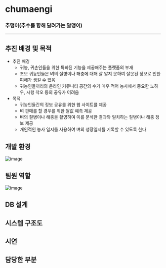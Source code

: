# **chumaengi**
### 추맹이(추수를 향해 달려가는 알맹이)
***
## 추진 배경 및 목적
* 추진 배경
  * 귀농, 귀촌인들을 위한 특화된 기능을 제공해주는 플랫폼의 부재
  * 초보 귀농인들은 벼의 질병이나 해충에 대해 잘 알지 못하여 잘못된 정보로 인한 피해가 생길 수 있음
  * 귀농인들끼리의 온라인 커뮤니티 공간의 수가 매우 적어 농사에서 중요한 노하우, 시행 착오 등의 공유가 어려움
* 목적
  * 귀농인들간의 정보 공유를 위한 웹 사이트를 제공
  * 벼 판매를 할 경우를 위한 쌀값 예측 제공
  * 벼의 질병이나 해충을 촬영하여 이를 분석한 결과와 일치하는 질병이나 해충 정보 제공
  * 개인적인 농사 일지를 사용하여 벼의 성장일지를 기록할 수 있도록 한다

## 개발 환경
![image](https://user-images.githubusercontent.com/97610532/211256884-d005bc62-a067-4326-8074-c72a6b442f7f.png)

## 팀원 역할
![image](https://user-images.githubusercontent.com/97610532/211257149-3ed77e05-3496-4f37-a085-7f0d5df0e262.png)

## DB 설계
## 시스템 구조도
## 시연
## 담당한 부분

